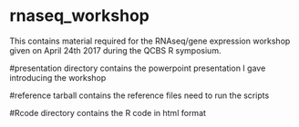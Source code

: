# rnaseq_workshop

This contains material required for the RNAseq/gene expression workshop given on April 24th 2017 during the QCBS R symposium.

#presentation directory contains the powerpoint presentation I gave introducing the workshop

#reference tarball contains the reference files need to run the scripts

#Rcode directory contains the R code in html format
